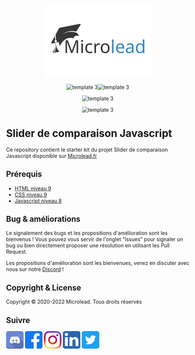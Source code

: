 [<p align="center"><img src="https://github.com/Microleadoff/Microleadoff/blob/main/assets/LOGO-FINAL-V2.svg" alt="Microlead" width="300" /></p>](https://microlead.fr/)


<p align="center"><img src="https://github.com/Rafales-Alexandre/NFT_Landing_page-HTML-CSS-JS/blob/main/asset/img/NFT Collection Landing Page Template/1.png" alt="template 3" width="300" /><img src="https://github.com/Rafales-Alexandre/NFT_Landing_page-HTML-CSS-JS/blob/main/asset/img/NFT Collection Landing Page Template/2.png" alt="template 3" width="300" /></p>

 
<p align="center"><img src="https://github.com/Rafales-Alexandre/NFT_Landing_page-HTML-CSS-JS/blob/main/asset/img/NFT Collection Landing Page Template/3.svg" alt="template 3" width="300" /></p>
<p align="center"><img src="https://github.com/Rafales-Alexandre/NFT_Landing_page-HTML-CSS-JS/blob/main/asset/img/NFT Collection Landing Page Template/4.png" alt="template 3" width="300" /></p>


# Slider de comparaison Javascript

Ce repository contient le starter kit du projet Slider de comparaison Javascript disponible sur [Microlead.fr](https://microlead.fr)

## Prérequis

- [HTML niveau 9](https://microlead.fr/echelles/html)
- [CSS niveau 9](https://microlead.fr/echelles/css)
- [Javascript niveau 8](https://microlead.fr/echelles/javascript)

## Bug & améliorations

Le signalement des bugs et les propositions d'amélioration sont les bienvenus ! Vous pouvez vous servir de l'onglet "Issues" pour signaler un bug ou bien directement proposer une résolution en utilisant les Pull Request.

Les propositions d'amélioration sont les bienvenues, venez en discuter avec nous sur notre [Discord](https://discord.gg/skkDr3STAw) !

## Copyright & License

Copyright © 2020-2022 Microlead. Tous droits réservés

## Suivre

[<img src="https://github.com/Microleadoff/Microleadoff/blob/main/assets/discord.png">](https://discord.gg/skkDr3STAw)
[<img src="https://github.com/Microleadoff/Microleadoff/blob/main/assets/facebook.png">](https://www.facebook.com/Microleadoff)
[<img src="https://github.com/Microleadoff/Microleadoff/blob/main/assets/insta.png">](https://www.instagram.com/microlead_off/)
[<img src="https://github.com/Microleadoff/Microleadoff/blob/main/assets/linkedin.png">](https://www.linkedin.com/company/microleadoff)
[<img src="https://github.com/Microleadoff/Microleadoff/blob/main/assets/twitter.png">](https://twitter.com/Microlead_off)
